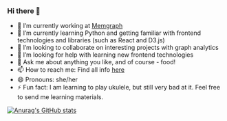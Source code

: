 ### Hi there 👋

- 🔭 I’m currently working at [Memgraph](https://github.com/memgraph/memgraph)
- 🌱 I’m currently learning Python and getting familiar with frontend technologies and libraries (such as React and D3.js)
- 👯 I’m looking to collaborate on interesting projects with graph analytics
- 🤔 I’m looking for help with learning new frontend technologies
- 💬 Ask me about anything you like, and of course - food!
- 📫 How to reach me: Find all info [here](https://linktr.ee/supe_katarina)
- 😄 Pronouns: she/her
- ⚡ Fun fact: I am learning to play ukulele, but still very bad at it. Feel free to send me learning materials.

[![Anurag's GitHub stats](https://github-readme-stats.vercel.app/api?username=katarinasupe&hide=stars&count_private=true&show_icons=true&theme=dracula)](https://github.com/anuraghazra/github-readme-stats)
